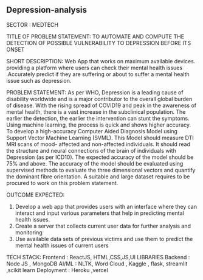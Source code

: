 ## Depression-analysis

SECTOR :
MEDTECH


TITLE OF PROBLEM STATEMENT:
TO AUTOMATE AND COMPUTE THE DETECTION OF POSSIBLE VULNERABILITY TO DEPRESSION
BEFORE ITS ONSET


SHORT DESCRIPTION:
Web App that works on maximum available devices. providing a platform where users can check
their mental health issues .Accurately predict if they are suffering or about to suffer a mental health
issue such as depression.


PROBLEM STATEMENT:
As per WHO, Depression is a leading cause of disability worldwide and is a major contributor to the
overall global burden of disease. With the rising spread of COVID19 and peak in the awareness of
mental health, there is a vast increase in the subclinical population. The earlier the detection, the
earlier the intervention can stunt the symptoms. Using machine learning, the process is quick and
shows higher accuracy. To develop a high-accuracy Computer Aided Diagnosis Model using Support
Vector Machine Learning (SVML). This Model should measure DTI MRI scans of mood- affected and
non-affected individuals. It should read the structure and neural connections of the brain of
individuals with Depression (as per ICD10). The expected accuracy of the model should be 75% and
above. The accuracy of the model should be evaluated using supervised methods to evaluate the
three dimensional vectors and quantify the dominant fibre orientation. A suitable and large dataset
requires to be procured to work on this problem statement.


OUTCOME EXPECTED:
1. Develop a web app that provides users with an interface where they can interact and input
various parameters that help in predicting mental health issues.
2. Create a server that collects current user data for further analysis and monitoring
3. Use available data sets of previous victims and use them to predict the mental health issues
of current users


TECH STACK:
Frontend : ReactJS, HTML,CSS,JS,UI LIBRARIES
Backend : Node JS , MongoDB
AI/ML : NLTK, Word Cloud , Kaggle , flask, streamlit ,scikit learn
Deployment : Heroku ,vercel
